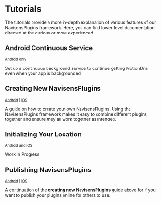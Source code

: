 # Tutorials

The tutorials provide a more in-depth explanation of various features of our NavisensPlugins framework. Here, you can find lower-level documentation directed at the curious or more experienced.

## Android Continuous Service

<sup>[Android only](/Tutorials/setting-up-continuous-service.Android.md)</sup>

Set up a continuous background service to continue getting MotionDna even when your app is backgrounded!

## Creating New NavisensPlugins

<sup>[Android](/Tutorials/creating-navisensplugins.Android.md) | [iOS](/Tutorials/creating-navisensplugins.iOS.md)</sup>

A guide on how to create your own NavisensPlugins. Using the NavisensPlugins framework makes it easy to combine different plugins together and ensure they all work together as intended.

## Initializing Your Location

<sup>Android and iOS</sup>

Work in Progress

## Publishing NavisensPlugins

<sup>[Android](/Tutorials/publishing-navisensplugins.Android.md) | [iOS](/Tutorials/publishing-navisensplugins.iOS.md)</sup>

A continuation of the **creating new NavisensPlugins** guide above for if you want to publish your plugins online for others to use.
